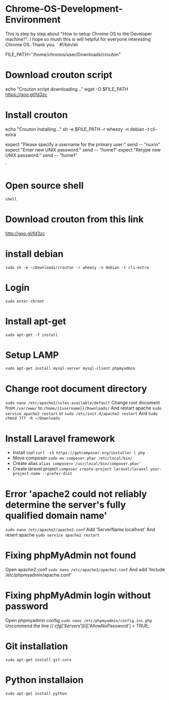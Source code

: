 Chrome-OS-Development-Environment
================================

This is step by step about "How to setup Chrome OS to the Developer machine?". I hope so mush this is will helpful for everyone interesting Chrome OS. Thank you.
`
#!/bin/sh

FILE_PATH="/home/chronos/user/Downloads/crouton"

# Download crouton script
echo "Crouton script downloading..."
wget -O $FILE_PATH https://goo.gl/fd3zc

# Install crouton
echo "Crouton installing..."
sh -e $FILE_PATH -r wheezy -n debian -t cli-extra

expect "Please specify a username for the primary user:"
send -- "nux\n"
expect "Enter new UNIX password:"
send -- "home1"
expect "Retype new UNIX password:"
send -- "home1"

`

# Open source shell
`shell`

# Download crouton from this link
http://goo.gl/fd3zc

# install debian
`sudo sh -e ~/Downloads/crouton -r wheezy -n debian -t cli-extra`

# Login
`sudo enter-chroot`

# Install apt-get
`sudo apt-get -f install`

# Setup LAMP
`sudo apt-get install mysql-server mysql-client phpmyadmin`

# Change root document directory
`sudo nano /etc/apache2/sites-available/default`
Change root document from `/var/www/` to `/home/{{username}}/Downloads/`
And restart apache `sudo service apache2 restart` or `sudo /etc/init.d/apache2 restart`
And `Sudo chmod 777 -R ~/Downloads`

# Install Laravel framework
- Install curl `curl -sS https://getcomposer.org/installer | php`
- Move composer `sudo mv composer.phar /etc/local/bin/`
- Create alias `alias composer='/usr/local/bin/composer.phar'`
- Create laravel project `composer create-project laravel/laravel your-project-name --prefer-dist`

# Error 'apache2 could not reliably determine the server's fully qualified domain name'
`sudo nano /etc/apache2/apache2.conf`
Add 'ServerName localhost'
And resert apache `sudo service apache2 restart`

# Fixing phpMyAdmin not found
Open apache2.conf `sudo nano /etc/apache2/apache2.conf`
And add 'Include /etc/phpmyadmin/apache.conf'

# Fixing phpMyAdmin login without password
Open phpmyadmin config `sudo nano /etc/phpmyadmin/config.inc.php`
Uncommend the line // $cfg['Servers'][$i]['AllowNoPassword'] = TRUE;

# Git installation
`sudo apt-get install git-core`

# Python installaion
`sudo apt-get install python`
